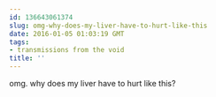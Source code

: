 ```yaml
---
id: 136643061374
slug: omg-why-does-my-liver-have-to-hurt-like-this
date: 2016-01-05 01:03:19 GMT
tags:
- transmissions from the void
title: ''
---
```

omg. why does my liver have to hurt like this?